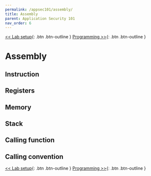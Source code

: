 ```yaml
---
permalink: /appsec101/assembly/
title: Assembly
parent: Application Security 101
nav_order: 6
---
```


[<< Lab setup](https://beaujeant.github.io/appsec101/programming/){: .btn .btn-outline }
[Programming >>](https://beaujeant.github.io/appsec101/bof/){: .btn .btn-outline }

Assembly
===========

Instruction
-----------

Registers
---------

Memory
------

Stack
-----

Calling function
----------------

Calling convention
------------------

[<< Lab setup](https://beaujeant.github.io/appsec101/programming/){: .btn .btn-outline }
[Programming >>](https://beaujeant.github.io/appsec101/bof/){: .btn .btn-outline }
